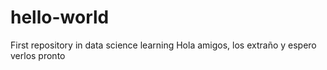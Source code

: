 # hello-world
First repository in data science learning
Hola amigos, los extraño y espero verlos pronto
